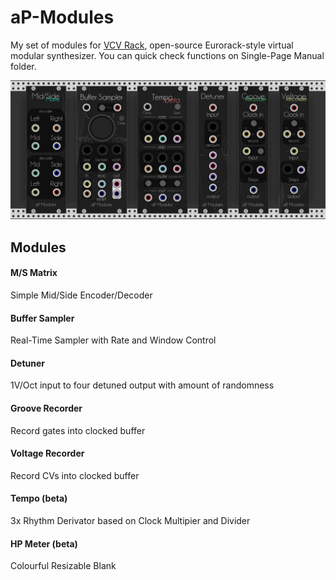 # aP-Modules

   My set of modules for [VCV Rack](https://github.com/VCVRack/Rack), open-source Eurorack-style virtual modular synthesizer.
   You can quick check functions on Single-Page Manual folder.
   
   ![](res/all.png?raw=true)
   

## Modules

####    M/S Matrix
   Simple Mid/Side Encoder/Decoder

####    Buffer Sampler
   Real-Time Sampler with Rate and Window Control
    
####    Detuner
   1V/Oct input to four detuned output with amount of randomness
    
####    Groove Recorder
   Record gates into clocked buffer
    
####    Voltage Recorder 
   Record CVs into clocked buffer
    
####    Tempo (beta)
   3x Rhythm Derivator based on Clock Multipier and Divider
    
####    HP Meter (beta)
   Colourful Resizable Blank


